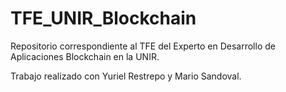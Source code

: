 # TFE_UNIR_Blockchain
Repositorio correspondiente al TFE del Experto en Desarrollo de Aplicaciones Blockchain en la UNIR.

Trabajo realizado con Yuriel Restrepo y Mario Sandoval.
